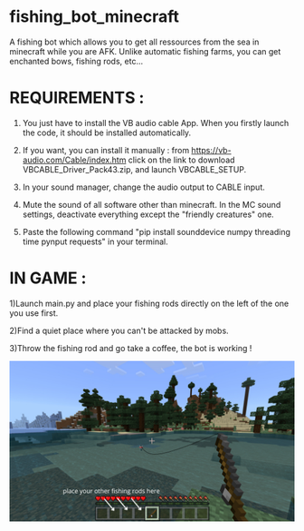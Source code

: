 # fishing_bot_minecraft
A fishing bot which allows you to get all ressources from the sea in minecraft while you are AFK. Unlike automatic fishing farms, you can get enchanted bows, fishing rods, etc...


# REQUIREMENTS :

1) You just have to install the VB audio cable App. When you firstly launch the code, it should be installed automatically.

2) If you want, you can install it manually : from https://vb-audio.com/Cable/index.htm click on the link to download VBCABLE_Driver_Pack43.zip, and launch VBCABLE_SETUP.

3) In your sound manager, change the audio output to CABLE input.

4) Mute the sound of all software other than minecraft. In the MC sound settings, deactivate everything except the "friendly creatures" one.

5) Paste the following command "pip install sounddevice numpy threading time pynput requests" in your terminal.

# IN GAME :

1)Launch main.py and place your fishing rods directly on the left of the one you use first.

2)Find a quiet place where you can't be attacked by mobs.

3)Throw the fishing rod and go take a coffee, the bot is working !

![how to place your fishing rods](fishing_rod.png)
